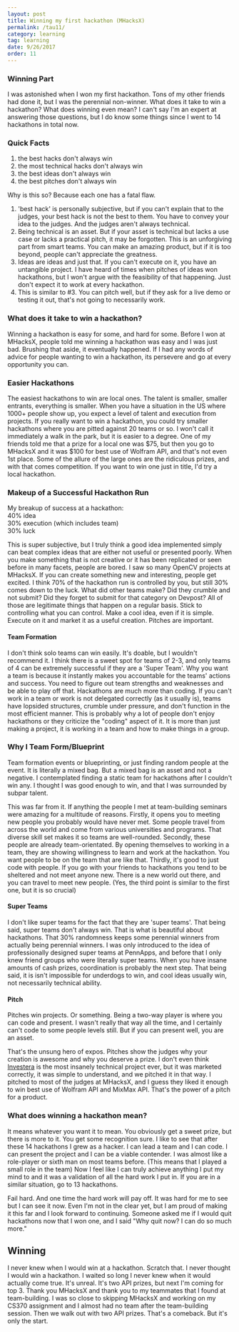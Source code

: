 ```yaml
---
layout: post
title: Winning my first hackathon (MHacksX)
permalink: /tau11/
category: learning
tag: learning
date: 9/26/2017
order: 11
---
```


### Winning Part
I was astonished when I won my first hackathon. Tons of my other friends had done it, but I was the perennial non-winner. What does it take to win a hackathon? What does winning even mean? I can't say I'm an expert at answering those questions, but I do know some things since I went to 14 hackathons in total now.

### Quick Facts  
1. the best hacks don't always win  
2. the most technical hacks don't always win  
3. the best ideas don't always win  
4. the best pitches don't always win  

Why is this so? Because each one has a fatal flaw.

1. 'best hack' is personally subjective, but if you can't explain that to the judges, your best hack is not the best to them. You have to convey your idea to the judges. And the judges aren't always technical.
2. Being technical is an asset. But if your asset is technical but lacks a use case or lacks a practical pitch, it may be forgotten. This is an unforgiving part from smart teams. You can make an amazing product, but if it is too beyond, people can't appreciate the greatness.
3. Ideas are ideas and just that. If you can't execute on it, you have an untangible project. I have heard of times when pitches of ideas won hackathons, but I won't argue with the feasibility of that happening. Just don't expect it to work at every hackathon.
4. This is similar to \#3. You can pitch well, but if they ask for a live demo or testing it out, that's not going to necessarily work.

### What does it take to win a hackathon?
Winning a hackathon is easy for some, and hard for some. Before I won at MHacksX, people told me winning a hackathon was easy and I was just bad. Brushing that aside, it eventually happened. If I had any words of advice for people wanting to win a hackathon, its persevere and go at every opportunity you can.

### Easier Hackathons
The easiest hackathons to win are local ones. The talent is smaller, smaller entrants, everything is smaller. When you have a situation in the US where 1000+ people show up, you expect a level of talent and execution from projects. If you really want to win a hackathon, you could try smaller hackathons where you are pitted against 20 teams or so. I won't call it immediately a walk in the park, but it is easier to a degree. One of my friends told me that a prize for a local one was $75, but then you go to MHacksX and it was $100 for best use of Wolfram API, and that's not even 1st place. Some of the allure of the large ones are the ridiculous prizes, and with that comes competition. If you want to win one just in title, I'd try a local hackathon.

### Makeup of a Successful Hackathon Run
My breakup of success at a hackathon:  
40% idea  
30% execution (which includes team)  
30% luck  

This is super subjective, but I truly think a good idea implemented simply can beat complex ideas that are either not useful or presented poorly. When you make something that is not creative or it has been replicated or seen before in many facets, people are bored. I saw so many OpenCV projects at MHacksX. If you can create something new and interesting, people get excited. I think 70% of the hackathon run is controlled by you, but still 30% comes down to the luck. What did other teams make? Did they crumble and not submit? Did they forget to submit for that category on Devpost? All of those are legitimate things that happen on a regular basis. Stick to controlling what you can control. Make a cool idea, even if it is simple. Execute on it and market it as a useful creation. Pitches are important.

#### Team Formation
I don't think solo teams can win easily. It's doable, but I wouldn't recommend it. I think there is a sweet spot for teams of 2-3, and only teams of 4 can be extremely successful if they are a 'Super Team'. Why you want a team is because it instantly makes you accountable for the teams' actions and success. You need to figure out team strengths and weaknesses and be able to play off that. Hackathons are much more than coding. If you can't work in a team or work is not delegated correctly (as it usually is), teams have lopsided structures, crumble under pressure, and don't function in the most efficient manner. This is probably why a lot of people don't enjoy hackathons or they criticize the "coding" aspect of it. It is more than just making a project, it is working in a team and how to make things in a group.

### Why I Team Form/Blueprint
Team formation events or blueprinting, or just finding random people at the event. It is literally a mixed bag. But a mixed bag is an asset and not a negative. I contemplated finding a static team for hackathons after I couldn't win any. I thought I was good enough to win, and that I was surrounded by subpar talent.

This was far from it. If anything the people I met at team-building seminars were amazing for a multitude of reasons. Firstly, it opens you to meeting new people you probably would have never met. Some people travel from across the world and come from various universities and programs. That diverse skill set makes it so teams are well-rounded. Secondly, these people are already team-orientated. By opening themselves to working in a team, they are showing willingness to learn and work at the hackathon. You want people to be on the team that are like that. Thirdly, it's good to just code with people. If you go with your friends to hackathons you tend to be sheltered and not meet anyone new. There is a new world out there, and you can travel to meet new people. (Yes, the third point is similar to the first one, but it is so crucial)

#### Super Teams
I don't like super teams for the fact that they are 'super teams'. That being said, super teams don't always win. That is what is beautiful about hackathons. That 30% randomness keeps some perennial winners from actually being perennial winners. I was only introduced to the idea of professionally designed super teams at PennApps, and before that I only knew friend groups who were literally super teams. When you have insane amounts of cash prizes, coordination is probably the next step. That being said, it is isn't impossible for underdogs to win, and cool ideas usually win, not necessarily technical ability.

#### Pitch
Pitches win projects. Or something. Being a two-way player is where you can code and present. I wasn't really that way all the time, and I certainly can't code to some people levels still. But if you can present well, you are an asset.

That's the unsung hero of expos. Pitches show the judges why your creation is awesome and why you deserve a prize. I don't even think [Investera](https://devpost.com/software/investera) is the most insanely technical project ever, but it was marketed correctly, it was simple to understand, and we pitched it in that way. I pitched to most of the judges at MHacksX, and I guess they liked it enough to win best use of Wolfram API and MixMax API. That's the power of a pitch for a product.

### What does winning a hackathon mean?
It means whatever you want it to mean. You obviously get a sweet prize, but there is more to it. You get some recognition sure. I like to see that after these 14 hackathons I grew as a hacker. I can lead a team and I can code. I can present the project and I can be a viable contender. I was almost like a role-player or sixth man on most teams before. (This means that I played a small role in the team) Now I feel like I can truly achieve anything I put my mind to and it was a validation of all the hard work I put in. If you are in a similar situation, go to 13 hackathons.

Fail hard. And one time the hard work will pay off. It was hard for me to see but I can see it now. Even I'm not in the clear yet, but I am proud of making it this far and I look forward to continuing. Someone asked me if I would quit hackathons now that I won one, and I said "Why quit now? I can do so much more."

## Winning
I never knew when I would win at a hackathon. Scratch that. I never thought I would win a hackathon. I waited so long I never knew when it would actually come true. It's unreal. It's two API prizes, but next I'm coming for top 3. Thank you MHacksX and thank you to my teammates that I found at team-building. I was so close to skipping MHacksX and working on my CS370 assignment and I almost had no team after the team-building session. Then we walk out with two API prizes. That's a comeback. But it's only the start.

